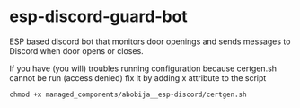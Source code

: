 # esp-discord-guard-bot
ESP based discord bot that monitors door openings and sends messages to Discord when door opens or closes. 

If you have (you will) troubles running configuration because certgen.sh cannot be run (access denied) fix it by adding x attribute to the script

```
chmod +x managed_components/abobija__esp-discord/certgen.sh
```

